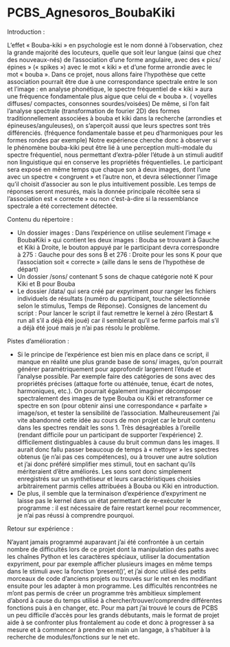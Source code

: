# PCBS_Agnesoros_BoubaKiki

Introduction : 

L’effet « Bouba-kiki » en psychologie est le nom donné à l’observation, chez la grande majorité des locuteurs, quelle que soit leur langue (ainsi que chez des nouveaux-nés) de l’association d’une forme angulaire, avec des « pics/épines » (« spikes ») avec le mot « kiki » et d’une forme arrondie avec le mot « bouba ».
Dans ce projet, nous allons faire l’hypothèse que cette association pourrait être due à une correspondance spectrale entre le son et l’image : en analyse phonétique, le spectre fréquentiel de « kiki » aura une fréquence fondamentale plus aigue que celui de « bouba ». ( voyelles diffuses/ compactes, consonnes sourdes/voisées)
De même, si l’on fait l’analyse spectrale (transformation de fourier 2D) des formes traditionnellement associées  à bouba et kiki dans la recherche (arrondies et épineuses/anguleuses), on s’aperçoit aussi que leurs spectres sont très différenciés. (fréquence fondamentale basse et peu d’harmoniques pour les formes rondes par exemple)
Notre expérience cherche donc à observer si le phénomène bouba-kiki peut être lié à une perception multi-modale du spectre fréquentiel, nous permettant d’extra-pôler l’étude à un stimuli auditif non linguistique qui en conserve les propriétés fréquentielles.
Le participant sera exposé en même temps que chaque son à deux images, dont l’une avec un spectre « congruent » et l’autre non, et devra sélectionner l’image qu’il choisit d’associer au son le plus intuitivement possible. Les temps de réponses seront mesurés, mais la donnée principale récoltée sera si l’association est « correcte » ou non c’est-à-dire si la ressemblance spectrale a été correctement détectée.

Contenu du répertoire : 

-	Un dossier images : Dans l’expérience on utilise seulement l’image « BoubaKiki » qui contient les deux images : Bouba se trouvant à Gauche et Kiki à Droite, le bouton appuyé par le participant devra correspondre à 275 : Gauche pour des sons B et 276 : Droite pour les sons K pour que l’association soit « correcte » (aille dans le sens de l’hypothèse de départ)
-	Un dossier /sons/ contenant 5 sons de chaque catégorie noté K pour Kiki et B pour Bouba 
-	Le dossier /data/ qui sera créé par expyriment pour ranger les fichiers individuels de résultats (numéro du participant, touche sélectionnée selon le stimulus, Temps de Réponse).
Consignes de  lancement du script :
Pour lancer le script il faut remettre le kernel à zéro (Restart & run all s’il a déjà été joué) car il semblerait qu’il se ferme  parfois mal s’il a déjà été joué mais je n’ai pas résolu le problème.

Pistes d’amélioration :

-	Si le principe de l’expérience est bien mis en place dans ce script, il manque en réalité une plus grande base de sons/ images, qu’on pourrait générer paramétriquement pour approfondir largement l’étude et l’analyse possible. Par exemple faire des catégories de sons avec des propriétés précises (attaque forte ou atténuée, tenue, écart de notes, harmoniques, etc.). On pourrait également imaginer décomposer spectralement des images de type Bouba ou Kiki et retransformer ce spectre en son (pour obtenir ainsi une correspondance « parfaite » image/son, et tester la sensibilité de l’association. Malheureusement j’ai vite abandonné cette idée au cours de mon projet car le bruit contenu dans les spectres rendait les sons 1. Très désagréables à l’oreille (rendant difficile pour un participant de supporter l’expérience) 2. difficilement distinguables à cause du bruit commun dans les images. Il aurait donc fallu passer beaucoup de temps à « nettoyer » les spectres obtenus (je n’ai pas ces compétences), ou à trouver une autre solution et j’ai donc préféré simplifier mes stimuli, tout en sachant qu’ils mériteraient d’être améliorés. Les sons sont donc simplement enregistrés sur un synthétiseur et leurs caractéristiques choisies arbitrairement parmis celles attribuées à Bouba ou Kiki en introduction.
-	De plus, il semble que la terminaison d’expérience d’expyriment ne laisse pas le kernel dans un état permettant de re-exécuter le programme : il est nécessaire de faire restart kernel pour recommencer, je n’ai pas réussi à comprendre pourquoi.

Retour sur expérience :

N’ayant jamais programmé auparavant j’ai été confrontée à un certain nombre de difficultés  lors de ce projet dont la manipulation des paths avec les chaînes Python et les caractères spéciaux, utiliser la documentation expyriment, pour par exemple afficher plusieurs images en même temps dans le stimuli avec la fonction ‘present()’, et j’ai donc utilisé des petits morceaux de code d’anciens projets ou trouvés sur le net en les modifiant ensuite pour les adapter à mon programme. Les difficultés rencontrées ne m’ont pas permis de créer un programme très ambitieux simplement d’abord à cause du temps utilisé à chercher/trouver/comprendre différentes fonctions puis à en changer, etc. Pour ma part j’ai trouvé le cours de PCBS un peu difficile d’accès pour les grands débutants, mais le format de projet aide à se confronter plus frontalement au code et donc à progresser à sa mesure et à commencer à prendre en main un langage, à s’habituer à la recherche de modules/fonctions sur le net etc.

